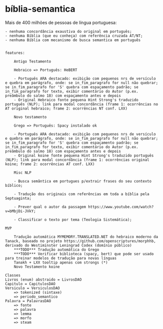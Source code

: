 # bíblia-semantica

Mais de 400 milhões de pessoas de língua portuguesa:

	- nenhuma concordância exaustiva do original em português;
	- nenhuma Bíblia (que eu conheça) com referência cruzada AT/NT;
	- nenhuma Bíblia com mecanismo de busca semantica em português


	features:

		Antigo Testamento

		Hebraico => Português: HeBERT

		- Português ARA destacado: exibição com pequenos nrs de versículo e quebra em parágrafo, onde: se in_fim_paragrafo for null não quebrar; se in_fim_paragrafo for 'S' quebra com espaçamento padrão; se in_fim_paragrafo for texto, exibir comentário do Autor (p.ex. preâmbulo do salmo 18) com espaçamento antes e depois
		- Original Hebraico fonte pequena Hint Strong's traduzido português (NLP); link para modal concordância (frame 1: ocorrências no AT original hebraico; frame 2: ocorrências NT conf. LXX)

		Novo testamento

		Grego => Português: Spacy instalado ok

		- Português ARA destacado: exibição com pequenos nrs de versículo e quebra em parágrafo, onde: se in_fim_paragrafo for null não quebrar; se in_fim_paragrafo for 'S' quebra com espaçamento padrão; se in_fim_paragrafo for texto, exibir comentário do Autor (p.ex. preâmbulo do salmo 18) com espaçamento antes e depois
		- Original koine fonte pequena Hint Strong's traduzido português (NLP); link para modal concordância (frame 1: ocorrências original koine; frame 2: ocorrências AT conf. LXX)

		Misc NLP

		- Busca semântica em portugues p/extrair frases do seu contexto bíblico;

		- Tradução dos originais com referências em toda a bíblia pela Septuaginta;

		- Prever qual o autor da passagem https://www.youtube.com/watch?v=bMbjDi-JVkY;

		- Classificar o texto por tema (Teologia Sistemática);

	MVP

		Tradução automática MYMEMORY.TRANSLATED.NET do hebraico moderno da Tanack, baseado no projeto https://github.com/openscriptures/morphhb, derivado do Westiminster Leningrad Codex (domínio público)
		***TODO*** Tradução automática do Grego
		***TODO*** Verificar biblioteca (spacy, bert) que pode ser usado para treinar modelos de tradução para novas línguas  
		Tanakh + LXX tooltip apenas com strongs (*)
		Novo Testamento koine

	Classes
    Livros (enum) abstraido = LivrosDAO
    Capitulo = CapitulosDAO
    Versiculo = VersiculosDAO
        => tokenized (sintaxe)
        => periodo_semantico
    Palavra = PalavrasDAO
        => fonte
        => palavra
        => lemma
        => morfo
        => steam